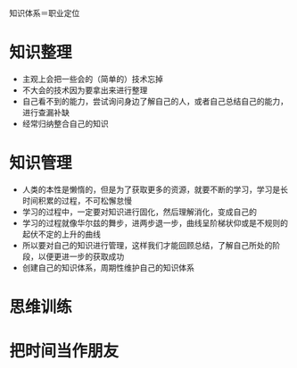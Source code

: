 知识体系＝职业定位

# 知识整理
* 主观上会把一些会的（简单的）技术忘掉
* 不大会的技术因为要拿出来进行整理
* 自己看不到的能力，尝试询问身边了解自己的人，或者自己总结自己的能力，进行查漏补缺
* 经常归纳整合自己的知识

# 知识管理
* 人类的本性是懒惰的，但是为了获取更多的资源，就要不断的学习，学习是长时间积累的过程，不可松懈怠慢
* 学习的过程中，一定要对知识进行固化，然后理解消化，变成自己的
* 学习的过程就像华尔兹的舞步，进两步退一步，曲线呈阶梯状仰或是不规则的起伏不定的上升的曲线
* 所以要对自己的知识进行管理，这样我们才能回顾总结，了解自己所处的阶段，以便更进一步的获取成功
* 创建自己的知识体系，周期性维护自己的知识体系

# 思维训练

# 把时间当作朋友
